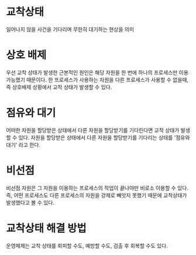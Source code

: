 # 교착상태

일어나지 않을 사건을 기다리며 무한히 대기하는 현상을 의미

# 상호 배제

우선 교착 상태가 발생한 근본적인 원인은 해당 자원을 한 번에 하나의 프로세스만 이용 가능했기 때문이다.
한 프로세스가 사용하는 자원을 다른 프로세스가 사용할 수 없을때, 즉 상호배제 상황에서 교착 상태가 발생할 수 있다.

# 점유와 대기

어떠한 자원을 할당받은 상태에서 다른 자원을 할당받기를 기다린다면 교착 상태가 발생할 수 있다.
자원을 할당받은 상태에서 다른 자원을 할당받기를 기다리는 상태를 '점유와 대기' 라고 한다.

# 비선점

비선점 자원은 그 자원을 이용하는 프로세스의 작업이 끝나야만 비로소 이용할 수 있다.
즉, 어떤 프로세스도 다른 프로세스의 자원을 강제로 빼앗지 못했기 때문에 교착상태가 발생했다고 볼 수 있다.

# 교착상태 해결 방법

운영체제는 교착 상태를 회피할 수도, 예방할 수도, 검출 후 회복할 수도 있다.
